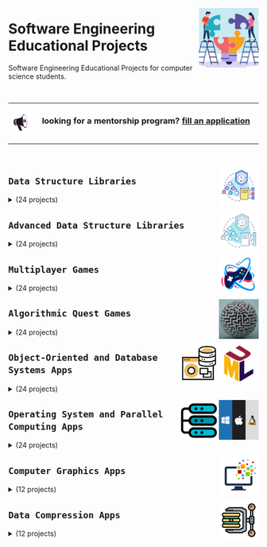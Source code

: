 <a href="/Software-Engineering-Educational-Projects/README.md"><img align="right" width="120" src="/logos/software-engineering-educational-projects.png"></img></a>

# Software Engineering Educational Projects
Software Engineering Educational Projects for computer science students.

<br>
<table>
    <tbody>
<tr>
<td align="center" width="10%"><a href="/Mentorship-Programs/README.md"><img src="/icons/announcement.png" width="100%"></img></a></td>
<td align="center" width="90%"><h3>looking for a mentorship program? <a href="/Mentorship-Programs/README.md">fill an application</a></h3><br></td>
</tr>
    </tbody>
</table>
<br>

<a href="/Software-Engineering-Educational-Projects/README.md"><img align="right" width="80" src="/Software-Engineering-Educational-Projects/logos/data-structure-libraries.png"></img></a>

## `Data Structure Libraries`

<details>
    <summary>(24 projects)</summary>
    <br>
<table>
    <thead>
        <tr>
<th width="120px" align="center">Array Library</th>
<th width="120px" align="center">Stack Array Based Library</th>
<th width="120px" align="center">Queue Array Based Library</th>
<th width="120px" align="center">Deque Array Based Library</th>
<th width="120px" align="center">Linked List Library</th>
<th width="120px" align="center">Stack Linked List Based Library</th>
<th width="120px" align="center">Queue Linked List Based Library</th>
<th width="120px" align="center">Deque Linked List Based Library</th>
        </tr>
    </thead>
    <tbody>
<td align="center"><a href="/Software-Engineering-Educational-Projects/README.md">
<img width="100%" src="/Software-Engineering-Educational-Projects/logos/array-library.png"></img></a></td>
<td align="center"><a href="/Software-Engineering-Educational-Projects/README.md">
<img width="100%" src="/Software-Engineering-Educational-Projects/logos/stack-library.png"></img></a></td>
<td align="center"><a href="/Software-Engineering-Educational-Projects/README.md">
<img width="100%" src="/Software-Engineering-Educational-Projects/logos/queue-library.png"></img></a></td>
<td align="center"><a href="/Software-Engineering-Educational-Projects/README.md">
<img width="100%" src="/Software-Engineering-Educational-Projects/logos/deque-library.png"></img></a></td>
<td align="center"><a href="/Software-Engineering-Educational-Projects/README.md">
<img width="100%" src="/Software-Engineering-Educational-Projects/logos/linked-list-library.png"></img></a></td>
<td align="center"><a href="/Software-Engineering-Educational-Projects/README.md">
<img width="100%" src="/Software-Engineering-Educational-Projects/logos/stack-library.png"></img></a></td>
<td align="center"><a href="/Software-Engineering-Educational-Projects/README.md">
<img width="100%" src="/Software-Engineering-Educational-Projects/logos/queue-library.png"></img></a></td>
<td align="center"><a href="/Software-Engineering-Educational-Projects/README.md">
<img width="100%" src="/Software-Engineering-Educational-Projects/logos/deque-library.png"></img></a></td>
    </tbody>
    <thead>
        <tr>
<th width="120px" align="center">Binary Search Tree Library</th>
<th width="120px" align="center">AVL Tree Library</th>
<th width="120px" align="center">Red Black Tree Library</th>
<th width="120px" align="center">Splay Tree Library</th>
<th width="120px" align="center">Trie Library</th>
<th width="120px" align="center">Disjoint Set Library</th>
<th width="120px" align="center">Segment Tree Library</th>
<th width="120px" align="center">Binary Indexed Tree Library</th>
        </tr>
    </thead>
    <tbody>
<td align="center"><a href="/Software-Engineering-Educational-Projects/README.md">
<img width="100%" src="/Software-Engineering-Educational-Projects/logos/binary-search-tree-library.png"></img></a></td>
<td align="center"><a href="/Software-Engineering-Educational-Projects/README.md">
<img width="100%" src="/Software-Engineering-Educational-Projects/logos/avl-tree-library.png"></img></a></td>
<td align="center"><a href="/Software-Engineering-Educational-Projects/README.md">
<img width="100%" src="/Software-Engineering-Educational-Projects/logos/red-black-tree-library.png"></img></a></td>
<td align="center"><a href="/Software-Engineering-Educational-Projects/README.md">
<img width="100%" src="/Software-Engineering-Educational-Projects/logos/splay-tree-library.png"></img></a></td>
<td align="center"><a href="/Software-Engineering-Educational-Projects/README.md">
<img width="100%" src="/Software-Engineering-Educational-Projects/logos/trie-library.png"></img></a></td>
<td align="center"><a href="/Software-Engineering-Educational-Projects/README.md">
<img width="100%" src="/Software-Engineering-Educational-Projects/logos/disjoint-set-library.png"></img></a></td>
<td align="center"><a href="/Software-Engineering-Educational-Projects/README.md">
<img width="100%" src="/Software-Engineering-Educational-Projects/logos/segment-tree-library.png"></img></a></td>
<td align="center"><a href="/Software-Engineering-Educational-Projects/README.md">
<img width="100%" src="/Software-Engineering-Educational-Projects/logos/binary-indexed-tree-library.png"></img></a></td>
    </tbody>
    <thead>
        <tr>
<th width="120px" align="center">Binary Heap Library</th>
<th width="120px" align="center">Binomial Heap Library</th>
<th width="120px" align="center">Fibonacci Heap Library</th>
<th width="120px" align="center">Pairing Heap Library</th>
<th width="120px" align="center">Hash Map Library</th>
<th width="120px" align="center">Open Addressing Hash Table Library</th>
<th width="120px" align="center">Chained Hash Table Library</th>
<th width="120px" align="center">Double Hashing Hash Table Library</th>
        </tr>
    </thead>
    <tbody>
<td align="center"><a href="/Software-Engineering-Educational-Projects/README.md">
<img width="100%" src="/Software-Engineering-Educational-Projects/logos/binary-heap-library.png"></img></a></td>
<td align="center"><a href="/Software-Engineering-Educational-Projects/README.md">
<img width="100%" src="/Software-Engineering-Educational-Projects/logos/binomial-heap-library.png"></img></a></td>
<td align="center"><a href="/Software-Engineering-Educational-Projects/README.md">
<img width="100%" src="/Software-Engineering-Educational-Projects/logos/fibonacci-heap-library.png"></img></a></td>
<td align="center"><a href="/Software-Engineering-Educational-Projects/README.md">
<img width="100%" src="/Software-Engineering-Educational-Projects/logos/pairing-heap-library.png"></img></a></td>
<td align="center"><a href="/Software-Engineering-Educational-Projects/README.md">
<img width="100%" src="/Software-Engineering-Educational-Projects/logos/hash-map-library.png"></img></a></td>
<td align="center"><a href="/Software-Engineering-Educational-Projects/README.md">
<img width="100%" src="/Software-Engineering-Educational-Projects/logos/open-addressing-hash-table-library.png"></img></a></td>
<td align="center"><a href="/Software-Engineering-Educational-Projects/README.md">
<img width="100%" src="/Software-Engineering-Educational-Projects/logos/chained-hash-table-library.png"></img></a></td>
<td align="center"><a href="/Software-Engineering-Educational-Projects/README.md">
<img width="100%" src="/Software-Engineering-Educational-Projects/logos/double-hashing-hash-table-library.png"></img></a></td>
    </tbody>
</table>
</details>

<a href="/Software-Engineering-Educational-Projects/README.md"><img align="right" width="80" src="/Software-Engineering-Educational-Projects/logos/advanced-data-structure-libraries.png"></img></a>

## `Advanced Data Structure Libraries`

<details>
    <summary>(24 projects)</summary>
    <br>
<table>
    <thead>
        <tr>
<th width="120px" align="center">Treap Library</th>
<th width="120px" align="center">Interval Tree Library</th>
<th width="120px" align="center">K-D Tree Library</th>
<th width="120px" align="center">AA Tree Library</th>
<th width="120px" align="center">Cartesian Tree Library</th>
<th width="120px" align="center">2-3 Tree Library</th>
<th width="120px" align="center">Scapegoat Tree Library</th>
<th width="120px" align="center">Link-Cut Tree Library</th>
        </tr>
    </thead>
    <tbody>
<td align="center"><a href="/Software-Engineering-Educational-Projects/README.md">
<img width="100%" src="/Software-Engineering-Educational-Projects/logos/treap-library.png"></img></a></td>
<td align="center"><a href="/Software-Engineering-Educational-Projects/README.md">
<img width="100%" src="/Software-Engineering-Educational-Projects/logos/interval-tree-library.png"></img></a></td>
<td align="center"><a href="/Software-Engineering-Educational-Projects/README.md">
<img width="100%" src="/Software-Engineering-Educational-Projects/logos/k-d-tree-library.png"></img></a></td>
<td align="center"><a href="/Software-Engineering-Educational-Projects/README.md">
<img width="100%" src="/Software-Engineering-Educational-Projects/logos/aa-tree-library.png"></img></a></td>
<td align="center"><a href="/Software-Engineering-Educational-Projects/README.md">
<img width="100%" src="/Software-Engineering-Educational-Projects/logos/cartesian-tree-library.png"></img></a></td>
<td align="center"><a href="/Software-Engineering-Educational-Projects/README.md">
<img width="100%" src="/Software-Engineering-Educational-Projects/logos/2-3-tree-library.png"></img></a></td>
<td align="center"><a href="/Software-Engineering-Educational-Projects/README.md">
<img width="100%" src="/Software-Engineering-Educational-Projects/logos/scapegoat-tree-library.png"></img></a></td>
<td align="center"><a href="/Software-Engineering-Educational-Projects/README.md">
<img width="100%" src="/Software-Engineering-Educational-Projects/logos/link-cut-tree-library.png"></img></a></td>
    </tbody>
    <thead>
        <tr>
<th width="120px" align="center">Skip List Library</th>
<th width="120px" align="center">B-Tree Library</th>
<th width="120px" align="center">R-Tree Library</th>
<th width="120px" align="center">K-ary Tree Library</th>
<th width="120px" align="center">Cuckoo Hash Table Library</th>
<th width="120px" align="center">Robin Hood Hash Table Library</th>
<th width="120px" align="center">Hopscotch Hash Table Library</th>
<th width="120px" align="center">Dynamic Perfect Hash Table Library</th>
        </tr>
    </thead>
    <tbody>
<td align="center"><a href="/Software-Engineering-Educational-Projects/README.md">
<img width="100%" src="/Software-Engineering-Educational-Projects/logos/skip-list-library.png"></img></a></td>
<td align="center"><a href="/Software-Engineering-Educational-Projects/README.md">
<img width="100%" src="/Software-Engineering-Educational-Projects/logos/b-tree-library.png"></img></a></td>
<td align="center"><a href="/Software-Engineering-Educational-Projects/README.md">
<img width="100%" src="/Software-Engineering-Educational-Projects/logos/r-tree-library.png"></img></a></td>
<td align="center"><a href="/Software-Engineering-Educational-Projects/README.md">
<img width="100%" src="/Software-Engineering-Educational-Projects/logos/k-ary-tree-library.png"></img></a></td>
<td align="center"><a href="/Software-Engineering-Educational-Projects/README.md">
<img width="100%" src="/Software-Engineering-Educational-Projects/logos/cuckoo-hash-table-library.png"></img></a></td>
<td align="center"><a href="/Software-Engineering-Educational-Projects/README.md">
<img width="100%" src="/Software-Engineering-Educational-Projects/logos/robin-hood-hash-table-library.png"></img></a></td>
<td align="center"><a href="/Software-Engineering-Educational-Projects/README.md">
<img width="100%" src="/Software-Engineering-Educational-Projects/logos/hopscotch-hash-table-library.png"></img></a></td>
<td align="center"><a href="/Software-Engineering-Educational-Projects/README.md">
<img width="100%" src="/Software-Engineering-Educational-Projects/logos/dynamic-perfect-hash-table-library.png"></img></a></td>
    </tbody>
    <thead>
        <tr>
<th width="120px" align="center">Suffix Array Library</th>
<th width="120px" align="center">Suffix Tree Library</th>
<th width="120px" align="center">Suffix Automaton Library</th>
<th width="120px" align="center">Sparse Suffix Array/Tree Library</th>
<th width="120px" align="center">Generalized Suffix Array/Tree Library</th>
<th width="120px" align="center">Dynamic Suffix Array/Tree Library</th>
<th width="120px" align="center">Online Suffix Array/Tree Library</th>
<th width="120px" align="center">Compressed Suffix Array/Tree Library</th>
        </tr>
    </thead>
    <tbody>
<td align="center"><a href="/Software-Engineering-Educational-Projects/README.md">
<img width="100%" src="/Software-Engineering-Educational-Projects/logos/suffix-array-library.png"></img></a></td>
<td align="center"><a href="/Software-Engineering-Educational-Projects/README.md">
<img width="100%" src="/Software-Engineering-Educational-Projects/logos/suffix-tree-library.png"></img></a></td>
<td align="center"><a href="/Software-Engineering-Educational-Projects/README.md">
<img width="100%" src="/Software-Engineering-Educational-Projects/logos/suffix-automaton-library.png"></img></a></td>
<td align="center"><a href="/Software-Engineering-Educational-Projects/README.md">
<img width="100%" src="/Software-Engineering-Educational-Projects/logos/sparse-suffix-array-tree-library.png"></img></a></td>
<td align="center"><a href="/Software-Engineering-Educational-Projects/README.md">
<img width="100%" src="/Software-Engineering-Educational-Projects/logos/generalized-suffix-array-tree-library.png"></img></a></td>
<td align="center"><a href="/Software-Engineering-Educational-Projects/README.md">
<img width="100%" src="/Software-Engineering-Educational-Projects/logos/dynamic-suffix-array-tree-library.png"></img></a></td>
<td align="center"><a href="/Software-Engineering-Educational-Projects/README.md">
<img width="100%" src="/Software-Engineering-Educational-Projects/logos/online-suffix-array-tree-library.png"></img></a></td>
<td align="center"><a href="/Software-Engineering-Educational-Projects/README.md">
<img width="100%" src="/Software-Engineering-Educational-Projects/logos/compressed-suffix-array-tree-library.png"></img></a></td>
    </tbody>
</table>
</details>

<a href="/Software-Engineering-Educational-Projects/README.md"><img align="right" width="80" src="/Software-Engineering-Educational-Projects/logos/multiplayer-games.png"></img></a>

## `Multiplayer Games`

<details>
    <summary>(24 projects)</summary>
    <br>
<table>
    <thead>
        <tr>
<th width="120px" align="center">Tic Tac Toe Game</th>
<th width="120px" align="center">SOS Game</th>
<th width="120px" align="center">Reversi Game</th>
<th width="120px" align="center">Draughts Game</th>
<th width="120px" align="center">Ultimate Tic Tac Toe Game</th>
<th width="120px" align="center">Battleship Game</th>
<th width="120px" align="center">Alphago Game</th>
<th width="120px" align="center">Chess Game</th>
        </tr>
    </thead>
    <tbody>
<td align="center"><a href="/Software-Engineering-Educational-Projects/README.md">
<img width="100%" src="/Software-Engineering-Educational-Projects/logos/tic-tac-toe-game.png"></img></a></td>
<td align="center"><a href="/Software-Engineering-Educational-Projects/README.md">
<img width="100%" src="/Software-Engineering-Educational-Projects/logos/sos-game.png"></img></a></td>
<td align="center"><a href="/Software-Engineering-Educational-Projects/README.md">
<img width="100%" src="/Software-Engineering-Educational-Projects/logos/reversi-game.png"></img></a></td>
<td align="center"><a href="/Software-Engineering-Educational-Projects/README.md">
<img width="100%" src="/Software-Engineering-Educational-Projects/logos/draughts-game.png"></img></a></td>
<td align="center"><a href="/Software-Engineering-Educational-Projects/README.md">
<img width="100%" src="/Software-Engineering-Educational-Projects/logos/ultimate-tic-tac-toe-game.png"></img></a></td>
<td align="center"><a href="/Software-Engineering-Educational-Projects/README.md">
<img width="100%" src="/Software-Engineering-Educational-Projects/logos/battleship-game.png"></img></a></td>
<td align="center"><a href="/Software-Engineering-Educational-Projects/README.md">
<img width="100%" src="/Software-Engineering-Educational-Projects/logos/alphago-game.png"></img></a></td>
<td align="center"><a href="/Software-Engineering-Educational-Projects/README.md">
<img width="100%" src="/Software-Engineering-Educational-Projects/logos/chess-game.png"></img></a></td>
    </tbody>
    <thead>
        <tr>
<th width="120px" align="center">Dots and Boxes Game</th>
<th width="120px" align="center">Connect Four Game</th>
<th width="120px" align="center">Gomoku Game</th>
<th width="120px" align="center">Snakes and Ladders Game</th>
<th width="120px" align="center">Hex Game</th>
<th width="120px" align="center">Yahtzee Game</th>
<th width="120px" align="center">Bingo Game</th>
<th width="120px" align="center">Ludo Game</th>
        </tr>
    </thead>
    <tbody>
<td align="center"><a href="/Software-Engineering-Educational-Projects/README.md">
<img width="100%" src="/Software-Engineering-Educational-Projects/logos/dots-and-boxes-game.png"></img></a></td>
<td align="center"><a href="/Software-Engineering-Educational-Projects/README.md">
<img width="100%" src="/Software-Engineering-Educational-Projects/logos/connect-four-game.png"></img></a></td>
<td align="center"><a href="/Software-Engineering-Educational-Projects/README.md">
<img width="100%" src="/Software-Engineering-Educational-Projects/logos/gomoku-game.png"></img></a></td>
<td align="center"><a href="/Software-Engineering-Educational-Projects/README.md">
<img width="100%" src="/Software-Engineering-Educational-Projects/logos/snakes-and-ladders-game.png"></img></a></td>
<td align="center"><a href="/Software-Engineering-Educational-Projects/README.md">
<img width="100%" src="/Software-Engineering-Educational-Projects/logos/hex-game.png"></img></a></td>
<td align="center"><a href="/Software-Engineering-Educational-Projects/README.md">
<img width="100%" src="/Software-Engineering-Educational-Projects/logos/yahtzee-game.png"></img></a></td>
<td align="center"><a href="/Software-Engineering-Educational-Projects/README.md">
<img width="100%" src="/Software-Engineering-Educational-Projects/logos/bingo-game.png"></img></a></td>
<td align="center"><a href="/Software-Engineering-Educational-Projects/README.md">
<img width="100%" src="/Software-Engineering-Educational-Projects/logos/ludo-game.png"></img></a></td>
    </tbody>
    <thead>
        <tr>
<th width="120px" align="center">Pig Dice Game</th>
<th width="120px" align="center">Dice Magic Game</th>
<th width="120px" align="center">Chess Endgame Game</th>
<th width="120px" align="center">Word Search Game</th>
<th width="120px" align="center">Race to 100 Game</th>
<th width="120px" align="center">Farkle Game</th>
<th width="120px" align="center">Knock Out Game</th>
<th width="120px" align="center">Left Center Right Game</th>
        </tr>
    </thead>
    <tbody>
<td align="center"><a href="/Software-Engineering-Educational-Projects/README.md">
<img width="100%" src="/Software-Engineering-Educational-Projects/logos/pig-dice-game.png"></img></a></td>
<td align="center"><a href="/Software-Engineering-Educational-Projects/README.md">
<img width="100%" src="/Software-Engineering-Educational-Projects/logos/dice-magic-game.png"></img></a></td>
<td align="center"><a href="/Software-Engineering-Educational-Projects/README.md">
<img width="100%" src="/Software-Engineering-Educational-Projects/logos/chess-endgame-game.png"></img></a></td>
<td align="center"><a href="/Software-Engineering-Educational-Projects/README.md">
<img width="100%" src="/Software-Engineering-Educational-Projects/logos/word-search-game.png"></img></a></td>
<td align="center"><a href="/Software-Engineering-Educational-Projects/README.md">
<img width="100%" src="/Software-Engineering-Educational-Projects/logos/race-to-100-game.png"></img></a></td>
<td align="center"><a href="/Software-Engineering-Educational-Projects/README.md">
<img width="100%" src="/Software-Engineering-Educational-Projects/logos/farkle-game.png"></img></a></td>
<td align="center"><a href="/Software-Engineering-Educational-Projects/README.md">
<img width="100%" src="/Software-Engineering-Educational-Projects/logos/knock-out-game.png"></img></a></td>
<td align="center"><a href="/Software-Engineering-Educational-Projects/README.md">
<img width="100%" src="/Software-Engineering-Educational-Projects/logos/left-center-right-game.png"></img></a></td>
    </tbody>
</table>
</details>

<a href="/Software-Engineering-Educational-Projects/README.md"><img align="right" width="80" src="/Software-Engineering-Educational-Projects/logos/algorithmic-quest-games.png"></img></a>

## `Algorithmic Quest Games`

<details>
    <summary>(24 projects)</summary>
    <br>
<table>
    <thead>
        <tr>
<th width="120px" align="center">Eight Puzzle Game</th>
<th width="120px" align="center">Sudoku Game</th>
<th width="120px" align="center">Match Cards Game</th>
<th width="120px" align="center">Minesweeper Game</th>
<th width="120px" align="center">Zuma Game</th>
<th width="120px" align="center">Snake Game</th>
<th width="120px" align="center">Cube Block Game</th>
<th width="120px" align="center">Ball Sort Game</th>
        </tr>
    </thead>
    <tbody>
<td align="center"><a href="/Software-Engineering-Educational-Projects/README.md">
<img width="100%" src="/Software-Engineering-Educational-Projects/logos/eight-puzzle-game.png"></img></a></td>
<td align="center"><a href="/Software-Engineering-Educational-Projects/README.md">
<img width="100%" src="/Software-Engineering-Educational-Projects/logos/sudoku-game.png"></img></a></td>
<td align="center"><a href="/Software-Engineering-Educational-Projects/README.md">
<img width="100%" src="/Software-Engineering-Educational-Projects/logos/match-cards-game.png"></img></a></td>
<td align="center"><a href="/Software-Engineering-Educational-Projects/README.md">
<img width="100%" src="/Software-Engineering-Educational-Projects/logos/minesweeper-game.png"></img></a></td>
<td align="center"><a href="/Software-Engineering-Educational-Projects/README.md">
<img width="100%" src="/Software-Engineering-Educational-Projects/logos/zuma-game.png"></img></a></td>
<td align="center"><a href="/Software-Engineering-Educational-Projects/README.md">
<img width="100%" src="/Software-Engineering-Educational-Projects/logos/snake-game.png"></img></a></td>
<td align="center"><a href="/Software-Engineering-Educational-Projects/README.md">
<img width="100%" src="/Software-Engineering-Educational-Projects/logos/cube-block-game.png"></img></a></td>
<td align="center"><a href="/Software-Engineering-Educational-Projects/README.md">
<img width="100%" src="/Software-Engineering-Educational-Projects/logos/ball-sort-game.png"></img></a></td>
    </tbody>
    <thead>
        <tr>
<th width="120px" align="center">2048 Game</th>
<th width="120px" align="center">Merge Wood Game</th>
<th width="120px" align="center">Merge Block Game</th>
<th width="120px" align="center">2248 Game</th>
<th width="120px" align="center">Pacman Game</th>
<th width="120px" align="center">Maze Game</th>
<th width="120px" align="center">Knights Tour Game</th>
<th width="120px" align="center">Eight Queens Game</th>
        </tr>
    </thead>
    <tbody>
<td align="center"><a href="/Software-Engineering-Educational-Projects/README.md">
<img width="100%" src="/Software-Engineering-Educational-Projects/logos/2048-game.png"></img></a></td>
<td align="center"><a href="/Software-Engineering-Educational-Projects/README.md">
<img width="100%" src="/Software-Engineering-Educational-Projects/logos/merge-wood-game.png"></img></a></td>
<td align="center"><a href="/Software-Engineering-Educational-Projects/README.md">
<img width="100%" src="/Software-Engineering-Educational-Projects/logos/merge-block-game.png"></img></a></td>
<td align="center"><a href="/Software-Engineering-Educational-Projects/README.md">
<img width="100%" src="/Software-Engineering-Educational-Projects/logos/2248-game.png"></img></a></td>
<td align="center"><a href="/Software-Engineering-Educational-Projects/README.md">
<img width="100%" src="/Software-Engineering-Educational-Projects/logos/pacman-game.png"></img></a></td>
<td align="center"><a href="/Software-Engineering-Educational-Projects/README.md">
<img width="100%" src="/Software-Engineering-Educational-Projects/logos/maze-game.png"></img></a></td>
<td align="center"><a href="/Software-Engineering-Educational-Projects/README.md">
<img width="100%" src="/Software-Engineering-Educational-Projects/logos/knights-tour-game.png"></img></a></td>
<td align="center"><a href="/Software-Engineering-Educational-Projects/README.md">
<img width="100%" src="/Software-Engineering-Educational-Projects/logos/eight-queens-game.png"></img></a></td>
    </tbody>
    <thead>
        <tr>
<th width="120px" align="center">Multi Sudoku Game</th>
<th width="120px" align="center">Slitherlink Game</th>
<th width="120px" align="center">Make Ten Drop Game</th>
<th width="120px" align="center">Spots Connect Game</th>
<th width="120px" align="center">Blokus Game</th>
<th width="120px" align="center">Blockudoku Game</th>
<th width="120px" align="center">Fruit Master Game</th>
<th width="120px" align="center">Bubble Poke Game</th>
        </tr>
    </thead>
    <tbody>
<td align="center"><a href="/Software-Engineering-Educational-Projects/README.md">
<img width="100%" src="/Software-Engineering-Educational-Projects/logos/multi-sudoku-game.png"></img></a></td>
<td align="center"><a href="/Software-Engineering-Educational-Projects/README.md">
<img width="100%" src="/Software-Engineering-Educational-Projects/logos/slitherlink-game.png"></img></a></td>
<td align="center"><a href="/Software-Engineering-Educational-Projects/README.md">
<img width="100%" src="/Software-Engineering-Educational-Projects/logos/make-ten-drop-game.png"></img></a></td>
<td align="center"><a href="/Software-Engineering-Educational-Projects/README.md">
<img width="100%" src="/Software-Engineering-Educational-Projects/logos/spots-connect-game.png"></img></a></td>
<td align="center"><a href="/Software-Engineering-Educational-Projects/README.md">
<img width="100%" src="/Software-Engineering-Educational-Projects/logos/blokus-game.png"></img></a></td>
<td align="center"><a href="/Software-Engineering-Educational-Projects/README.md">
<img width="100%" src="/Software-Engineering-Educational-Projects/logos/blockudoku-game.png"></img></a></td>
<td align="center"><a href="/Software-Engineering-Educational-Projects/README.md">
<img width="100%" src="/Software-Engineering-Educational-Projects/logos/fruit-master-game.png"></img></a></td>
<td align="center"><a href="/Software-Engineering-Educational-Projects/README.md">
<img width="100%" src="/Software-Engineering-Educational-Projects/logos/bubble-poke-game.png"></img></a></td>
    </tbody>
</table>
</details>

<a href="/Software-Engineering-Educational-Projects/README.md"><img align="right" width="80" src="/Software-Engineering-Educational-Projects/logos/object-oriented-systems.png"></img></a>
<a href="/Software-Engineering-Educational-Projects/README.md"><img align="right" width="80" src="/Software-Engineering-Educational-Projects/logos/database-systems-apps.png"></img></a>

## `Object-Oriented and Database Systems Apps`

<details>
    <summary>(24 projects)</summary>
    <br>
<table>
    <thead>
        <tr>
<th width="120px" align="center">Mobile Contacts System</th>
<th width="120px" align="center">Restaurant Orders System</th>
<th width="120px" align="center">Issue Tracking System</th>
<th width="120px" align="center">Ticketing System</th>
<th width="120px" align="center">Equation Solver</th>
<th width="120px" align="center">Airport System</th>
<th width="120px" align="center">Company System</th>
<th width="120px" align="center">School System</th>
        </tr>
    </thead>
    <tbody>
<td align="center"><a href="/Software-Engineering-Educational-Projects/README.md">
<img width="100%" src="/Software-Engineering-Educational-Projects/logos/mobile-contacts-system.png"></img></a></td>
<td align="center"><a href="/Software-Engineering-Educational-Projects/README.md">
<img width="100%" src="/Software-Engineering-Educational-Projects/logos/restaurant-orders-system.png"></img></a></td>
<td align="center"><a href="/Software-Engineering-Educational-Projects/README.md">
<img width="100%" src="/Software-Engineering-Educational-Projects/logos/issue-tracking-system.png"></img></a></td>
<td align="center"><a href="/Software-Engineering-Educational-Projects/README.md">
<img width="100%" src="/Software-Engineering-Educational-Projects/logos/ticketing-system.png"></img></a></td>
<td align="center"><a href="/Software-Engineering-Educational-Projects/README.md">
<img width="100%" src="/Software-Engineering-Educational-Projects/logos/equation-solver.png"></img></a></td>
<td align="center"><a href="/Software-Engineering-Educational-Projects/README.md">
<img width="100%" src="/Software-Engineering-Educational-Projects/logos/airport-system.png"></img></a></td>
<td align="center"><a href="/Software-Engineering-Educational-Projects/README.md">
<img width="100%" src="/Software-Engineering-Educational-Projects/logos/company-system.png"></img></a></td>
<td align="center"><a href="/Software-Engineering-Educational-Projects/README.md">
<img width="100%" src="/Software-Engineering-Educational-Projects/logos/school-system.png"></img></a></td>
    </tbody>
    <thead>
        <tr>
<th width="120px" align="center">Library System</th>
<th width="120px" align="center">Bank System</th>
<th width="120px" align="center">Champions League System</th>
<th width="120px" align="center">Building System</th>
<th width="120px" align="center">Hospital System</th>
<th width="120px" align="center">University System</th>
<th width="120px" align="center">Cinema System</th>
<th width="120px" align="center">E-Commerce System</th>
        </tr>
    </thead>
    <tbody>
<td align="center"><a href="/Software-Engineering-Educational-Projects/README.md">
<img width="100%" src="/Software-Engineering-Educational-Projects/logos/library-system.png"></img></a></td>
<td align="center"><a href="/Software-Engineering-Educational-Projects/README.md">
<img width="100%" src="/Software-Engineering-Educational-Projects/logos/bank-system.png"></img></a></td>
<td align="center"><a href="/Software-Engineering-Educational-Projects/README.md">
<img width="100%" src="/Software-Engineering-Educational-Projects/logos/champions-league-system.png"></img></a></td>
<td align="center"><a href="/Software-Engineering-Educational-Projects/README.md">
<img width="100%" src="/Software-Engineering-Educational-Projects/logos/building-system.png"></img></a></td>
<td align="center"><a href="/Software-Engineering-Educational-Projects/README.md">
<img width="100%" src="/Software-Engineering-Educational-Projects/logos/hospital-system.png"></img></a></td>
<td align="center"><a href="/Software-Engineering-Educational-Projects/README.md">
<img width="100%" src="/Software-Engineering-Educational-Projects/logos/university-system.png"></img></a></td>
<td align="center"><a href="/Software-Engineering-Educational-Projects/README.md">
<img width="100%" src="/Software-Engineering-Educational-Projects/logos/cinema-system.png"></img></a></td>
<td align="center"><a href="/Software-Engineering-Educational-Projects/README.md">
<img width="100%" src="/Software-Engineering-Educational-Projects/logos/e-commerce-system.png"></img></a></td>
    </tbody>
    <thead>
        <tr>
<th width="120px" align="center">Cooking System</th>
<th width="120px" align="center">Clinic System</th>
<th width="120px" align="center">Hotel System</th>
<th width="120px" align="center">Radio System</th>
<th width="120px" align="center">Railway Station System</th>
<th width="120px" align="center">Theater System</th>
<th width="120px" align="center">Grid Games</th>
<th width="120px" align="center">Dice Games</th>
        </tr>
    </thead>
    <tbody>
<td align="center"><a href="/Software-Engineering-Educational-Projects/README.md">
<img width="100%" src="/Software-Engineering-Educational-Projects/logos/cooking-system.png"></img></a></td>
<td align="center"><a href="/Software-Engineering-Educational-Projects/README.md">
<img width="100%" src="/Software-Engineering-Educational-Projects/logos/clinic-system.png"></img></a></td>
<td align="center"><a href="/Software-Engineering-Educational-Projects/README.md">
<img width="100%" src="/Software-Engineering-Educational-Projects/logos/hotel-system.png"></img></a></td>
<td align="center"><a href="/Software-Engineering-Educational-Projects/README.md">
<img width="100%" src="/Software-Engineering-Educational-Projects/logos/radio-system.png"></img></a></td>
<td align="center"><a href="/Software-Engineering-Educational-Projects/README.md">
<img width="100%" src="/Software-Engineering-Educational-Projects/logos/railway-station-system.png"></img></a></td>
<td align="center"><a href="/Software-Engineering-Educational-Projects/README.md">
<img width="100%" src="/Software-Engineering-Educational-Projects/logos/theater-system.png"></img></a></td>
<td align="center"><a href="/Software-Engineering-Educational-Projects/README.md">
<img width="100%" src="/Software-Engineering-Educational-Projects/logos/grid-games.png"></img></a></td>
<td align="center"><a href="/Software-Engineering-Educational-Projects/README.md">
<img width="100%" src="/Software-Engineering-Educational-Projects/logos/dice-games.png"></img></a></td>
    </tbody>
</table>
</details>

<a href="/Software-Engineering-Educational-Projects/README.md"><img align="right" width="80" src="/Software-Engineering-Educational-Projects/logos/operating-system-apps.png"></img></a>
<a href="/Software-Engineering-Educational-Projects/README.md"><img align="right" width="80" src="/Software-Engineering-Educational-Projects/logos/parallel-computing-apps.png"></img></a>

## `Operating System and Parallel Computing Apps`

<details>
    <summary>(24 projects)</summary>
    <br>
<table>
    <thead>
        <tr>
<th width="120px" align="center">Simple Shell</th>
<th width="120px" align="center">File System Simulator</th>
<th width="120px" align="center">Multithreading Library</th>
<th width="120px" align="center">File Compression Library</th>
<th width="120px" align="center">Process Scheduler Simulator</th>
<th width="120px" align="center">Memory Management System</th>
<th width="120px" align="center">Memory Leak Detector</th>
<th width="120px" align="center">System Monitoring Tool</th>
        </tr>
    </thead>
    <tbody>
<td align="center"><a href="/Software-Engineering-Educational-Projects/README.md">
<img width="100%" src="/Software-Engineering-Educational-Projects/logos/simple-shell.png"></img></a></td>
<td align="center"><a href="/Software-Engineering-Educational-Projects/README.md">
<img width="100%" src="/Software-Engineering-Educational-Projects/logos/file-system-simulator.png"></img></a></td>
<td align="center"><a href="/Software-Engineering-Educational-Projects/README.md">
<img width="100%" src="/Software-Engineering-Educational-Projects/logos/multithreading-library.png"></img></a></td>
<td align="center"><a href="/Software-Engineering-Educational-Projects/README.md">
<img width="100%" src="/Software-Engineering-Educational-Projects/logos/file-compression-library.png"></img></a></td>
<td align="center"><a href="/Software-Engineering-Educational-Projects/README.md">
<img width="100%" src="/Software-Engineering-Educational-Projects/logos/process-scheduler-simulator.png"></img></a></td>
<td align="center"><a href="/Software-Engineering-Educational-Projects/README.md">
<img width="100%" src="/Software-Engineering-Educational-Projects/logos/memory-management-system.png"></img></a></td>
<td align="center"><a href="/Software-Engineering-Educational-Projects/README.md">
<img width="100%" src="/Software-Engineering-Educational-Projects/logos/memory-leak-detector.png"></img></a></td>
<td align="center"><a href="/Software-Engineering-Educational-Projects/README.md">
<img width="100%" src="/Software-Engineering-Educational-Projects/logos/system-monitoring-tool.png"></img></a></td>
    </tbody>
    <thead>
        <tr>
<th width="120px" align="center">Parallel STLs</th>
<th width="120px" align="center">Parallel 1 Player Games</th>
<th width="120px" align="center">Parallel 2 Player Games</th>
<th width="120px" align="center">Parallel 4 Player Games</th>
<th width="120px" align="center">Parallel Searching Algorithms</th>
<th width="120px" align="center">Parallel Sorting Algorithms</th>
<th width="120px" align="center">Parallel Matrix Calculator</th>
<th width="120px" align="center">Parallel Graph Algorithms</th>
        </tr>
    </thead>
    <tbody>
<td align="center"><a href="/Software-Engineering-Educational-Projects/README.md">
<img width="100%" src="/Software-Engineering-Educational-Projects/logos/parallel-stls.png"></img></a></td>
<td align="center"><a href="/Software-Engineering-Educational-Projects/README.md">
<img width="100%" src="/Software-Engineering-Educational-Projects/logos/parallel-1-player-games.png"></img></a></td>
<td align="center"><a href="/Software-Engineering-Educational-Projects/README.md">
<img width="100%" src="/Software-Engineering-Educational-Projects/logos/parallel-2-player-games.png"></img></a></td>
<td align="center"><a href="/Software-Engineering-Educational-Projects/README.md">
<img width="100%" src="/Software-Engineering-Educational-Projects/logos/parallel-4-player-games.png"></img></a></td>
<td align="center"><a href="/Software-Engineering-Educational-Projects/README.md">
<img width="100%" src="/Software-Engineering-Educational-Projects/logos/parallel-searching-algorithms.png"></img></a></td>
<td align="center"><a href="/Software-Engineering-Educational-Projects/README.md">
<img width="100%" src="/Software-Engineering-Educational-Projects/logos/parallel-sorting-algorithms.png"></img></a></td>
<td align="center"><a href="/Software-Engineering-Educational-Projects/README.md">
<img width="100%" src="/Software-Engineering-Educational-Projects/logos/parallel-matrix-calculator.png"></img></a></td>
<td align="center"><a href="/Software-Engineering-Educational-Projects/README.md">
<img width="100%" src="/Software-Engineering-Educational-Projects/logos/parallel-graph-algorithms.png"></img></a></td>
    </tbody>
    <thead>
        <tr>
<th width="120px" align="center">Page Replacement Simulator</th>
<th width="120px" align="center">Network Stack Simulator</th>
<th width="120px" align="center">Containerization System</th>
<th width="120px" align="center">Virtual Machine Manager</th>
<th width="120px" align="center">Parallel Genetic Algorithms</th>
<th width="120px" align="center">Parallel Directory Processing</th>
<th width="120px" align="center">Parallel Painting Tool</th>
<th width="120px" align="center">Parallel Docs Processing</th>
        </tr>
    </thead>
    <tbody>
<td align="center"><a href="/Software-Engineering-Educational-Projects/README.md">
<img width="100%" src="/Software-Engineering-Educational-Projects/logos/page-replacement-simulator.png"></img></a></td>
<td align="center"><a href="/Software-Engineering-Educational-Projects/README.md">
<img width="100%" src="/Software-Engineering-Educational-Projects/logos/network-stack-simulator.png"></img></a></td>
<td align="center"><a href="/Software-Engineering-Educational-Projects/README.md">
<img width="100%" src="/Software-Engineering-Educational-Projects/logos/containerization-system.png"></img></a></td>
<td align="center"><a href="/Software-Engineering-Educational-Projects/README.md">
<img width="100%" src="/Software-Engineering-Educational-Projects/logos/virtual-machine-manager.png"></img></a></td>
<td align="center"><a href="/Software-Engineering-Educational-Projects/README.md">
<img width="100%" src="/Software-Engineering-Educational-Projects/logos/parallel-genetic-algorithms.png"></img></a></td>
<td align="center"><a href="/Software-Engineering-Educational-Projects/README.md">
<img width="100%" src="/Software-Engineering-Educational-Projects/logos/parallel-directory-processing.png"></img></a></td>
<td align="center"><a href="/Software-Engineering-Educational-Projects/README.md">
<img width="100%" src="/Software-Engineering-Educational-Projects/logos/parallel-painting-tool.png"></img></a></td>
<td align="center"><a href="/Software-Engineering-Educational-Projects/README.md">
<img width="100%" src="/Software-Engineering-Educational-Projects/logos/parallel-docs-processing.png"></img></a></td>
    </tbody>
</table>
</details>

<a href="/Software-Engineering-Educational-Projects/README.md"><img align="right" width="80" src="/Software-Engineering-Educational-Projects/logos/computer-graphics-apps.png"></img></a>

## `Computer Graphics Apps`

<details>
    <summary>(12 projects)</summary>
    <br>
<table>
    <thead>
        <tr>
<th width="120px" align="center">Bus Stop Simulation</th>
<th width="120px" align="center">Space Fighter Jet</th>
<th width="120px" align="center">Racing Bicycle</th>
<th width="120px" align="center">Classic Fifa</th>
<th width="120px" align="center">Mini Radar</th>
<th width="120px" align="center">Ping Pong</th>
<th width="120px" align="center">Rocket Launching</th>
<th width="120px" align="center">Brick Breaker</th>
        </tr>
    </thead>
    <tbody>
<td align="center"><a href="/Software-Engineering-Educational-Projects/README.md">
<img width="100%" src="/Software-Engineering-Educational-Projects/logos/bus-stop-simulation.png"></img></a></td>
<td align="center"><a href="/Software-Engineering-Educational-Projects/README.md">
<img width="100%" src="/Software-Engineering-Educational-Projects/logos/space-fighter-jet.png"></img></a></td>
<td align="center"><a href="/Software-Engineering-Educational-Projects/README.md">
<img width="100%" src="/Software-Engineering-Educational-Projects/logos/racing-bicycle.png"></img></a></td>
<td align="center"><a href="/Software-Engineering-Educational-Projects/README.md">
<img width="100%" src="/Software-Engineering-Educational-Projects/logos/classic-fifa.png"></img></a></td>
<td align="center"><a href="/Software-Engineering-Educational-Projects/README.md">
<img width="100%" src="/Software-Engineering-Educational-Projects/logos/mini-radar.png"></img></a></td>
<td align="center"><a href="/Software-Engineering-Educational-Projects/README.md">
<img width="100%" src="/Software-Engineering-Educational-Projects/logos/ping-pong.png"></img></a></td>
<td align="center"><a href="/Software-Engineering-Educational-Projects/README.md">
<img width="100%" src="/Software-Engineering-Educational-Projects/logos/rocket-launching.png"></img></a></td>
<td align="center"><a href="/Software-Engineering-Educational-Projects/README.md">
<img width="100%" src="/Software-Engineering-Educational-Projects/logos/brick-breaker.png"></img></a></td>
    </tbody>
    <thead>
        <tr>
<th width="120px" align="center">Walking Robot</th>
<th width="120px" align="center">Solar System</th>
<th width="120px" align="center">Racing Car</th>
<th width="120px" align="center">Airplane Simulator</th>
        </tr>
    </thead>
    <tbody>
<td align="center"><a href="/Software-Engineering-Educational-Projects/README.md">
<img width="100%" src="/Software-Engineering-Educational-Projects/logos/walking-robot.png"></img></a></td>
<td align="center"><a href="/Software-Engineering-Educational-Projects/README.md">
<img width="100%" src="/Software-Engineering-Educational-Projects/logos/solar-system.png"></img></a></td>
<td align="center"><a href="/Software-Engineering-Educational-Projects/README.md">
<img width="100%" src="/Software-Engineering-Educational-Projects/logos/racing-car.png"></img></a></td>
<td align="center"><a href="/Software-Engineering-Educational-Projects/README.md">
<img width="100%" src="/Software-Engineering-Educational-Projects/logos/airplane-simulator.png"></img></a></td>
    </tbody>
</table>
</details>

<a href="/Software-Engineering-Educational-Projects/README.md"><img align="right" width="80" src="/Software-Engineering-Educational-Projects/logos/data-compression-apps.png"></img></a>

## `Data Compression Apps`

<details>
    <summary>(12 projects)</summary>
    <br>
<table>
    <thead>
        <tr>
<th width="120px" align="center">LZ Algorithms</th>
<th width="120px" align="center">Huffman Coding Algorithms</th>
<th width="120px" align="center">RLE and AC Algorithms</th>
<th width="120px" align="center">BWT, BZIP2, DEFLATE Algorithms</th>
<th width="120px" align="center">JPEG and PNG Algorithms</th>
<th width="120px" align="center">GIF and TIFF Algorithms</th>
<th width="120px" align="center">BMP and HEIC Algorithms</th>
<th width="120px" align="center">AVIF and WebP Algorithms</th>
        </tr>
    </thead>
    <tbody>
<td align="center"><a href="/Software-Engineering-Educational-Projects/README.md">
<img width="100%" src="/Software-Engineering-Educational-Projects/logos/lz-algo.png"></img></a></td>
<td align="center"><a href="/Software-Engineering-Educational-Projects/README.md">
<img width="100%" src="/Software-Engineering-Educational-Projects/logos/huffman-coding-algo.png"></img></a></td>
<td align="center"><a href="/Software-Engineering-Educational-Projects/README.md">
<img width="100%" src="/Software-Engineering-Educational-Projects/logos/rle-ac-algo.png"></img></a></td>
<td align="center"><a href="/Software-Engineering-Educational-Projects/README.md">
<img width="100%" src="/Software-Engineering-Educational-Projects/logos/bwt-bzip2-deflate-algo.png"></img></a></td>
<td align="center"><a href="/Software-Engineering-Educational-Projects/README.md">
<img width="100%" src="/Software-Engineering-Educational-Projects/logos/jpeg-png-algo.png"></img></a></td>
<td align="center"><a href="/Software-Engineering-Educational-Projects/README.md">
<img width="100%" src="/Software-Engineering-Educational-Projects/logos/gif-tiff-algo.png"></img></a></td>
<td align="center"><a href="/Software-Engineering-Educational-Projects/README.md">
<img width="100%" src="/Software-Engineering-Educational-Projects/logos/bmp-heic-algo.png"></img></a></td>
<td align="center"><a href="/Software-Engineering-Educational-Projects/README.md">
<img width="100%" src="/Software-Engineering-Educational-Projects/logos/avif-webp-algo.png"></img></a></td>
    </tbody>
    <thead>
        <tr>
<th width="120px" align="center">FLAC and ALAC Algorithms</th>
<th width="120px" align="center">MP3 and AAC Algorithms</th>
<th width="120px" align="center">AMR, Opus, Speex Algorithms</th>
<th width="120px" align="center">GSM 6.10, G.711, G.729 Algorithms</th>
        </tr>
    </thead>
    <tbody>
<td align="center"><a href="/Software-Engineering-Educational-Projects/README.md">
<img width="100%" src="/Software-Engineering-Educational-Projects/logos/flac-alac-algo.png"></img></a></td>
<td align="center"><a href="/Software-Engineering-Educational-Projects/README.md">
<img width="100%" src="/Software-Engineering-Educational-Projects/logos/mp3-aac-algo.png"></img></a></td>
<td align="center"><a href="/Software-Engineering-Educational-Projects/README.md">
<img width="100%" src="/Software-Engineering-Educational-Projects/logos/amr-opus-speex-algo.png"></img></a></td>
<td align="center"><a href="/Software-Engineering-Educational-Projects/README.md">
<img width="100%" src="/Software-Engineering-Educational-Projects/logos/gsm610-g711-g729-algo.png"></img></a></td>
    </tbody>
</table>
</details>
